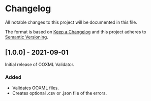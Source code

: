 # Changelog

All notable changes to this project will be documented in this file.

The format is based on [Keep a Changelog](http://keepachangelog.com/en/1.0.0/)
and this project adheres to [Semantic Versioning](http://semver.org/spec/v2.0.0.html).

## [1.0.0] - 2021-09-01

Initial release of OOXML Validator.

### Added

- Validates OOXML files.
- Creates optional .csv or .json file of the errors.
